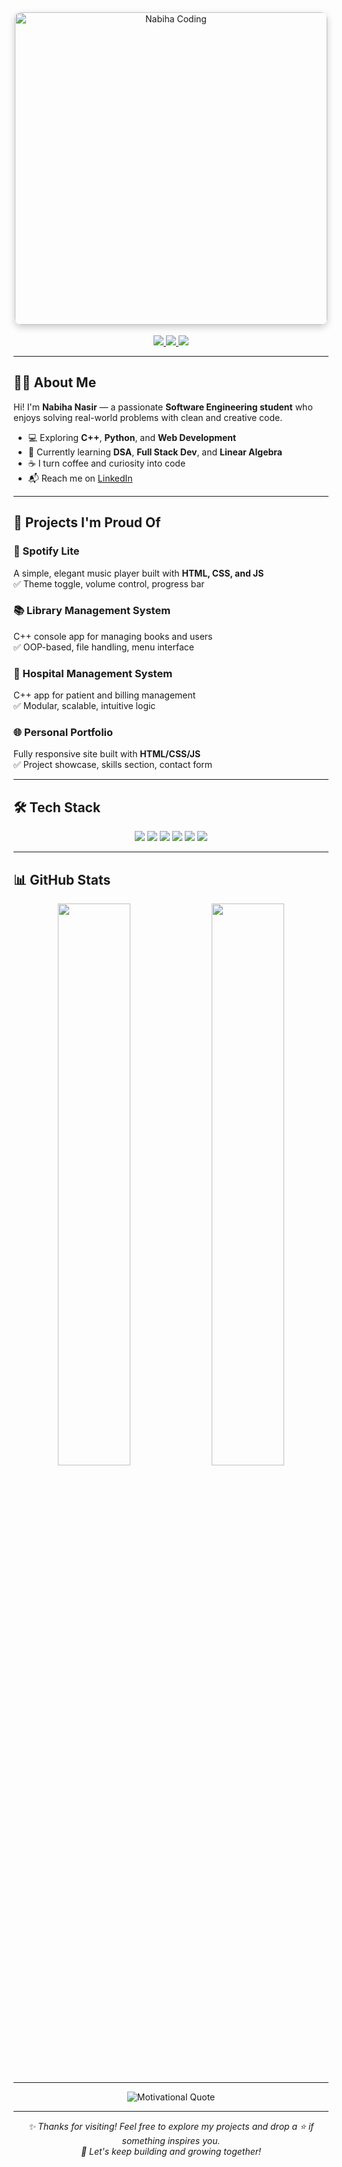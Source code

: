 <div align="center">
  <img src="./coder-nabiha.jpg" alt="Nabiha Coding" width="500" style="border-radius: 10px; box-shadow: 0px 4px 12px rgba(0, 0, 0, 0.2);" />
</div>
<br>

<div align="center">
  <a href="https://www.linkedin.com/in/nabiha-nasir-4a06a2349" target="_blank">
    <img src="https://img.shields.io/badge/LinkedIn-0A66C2?style=for-the-badge&logo=linkedin&logoColor=white" />
  </a>
  <a href="https://www.instagram.com/nabihanasir127" target="_blank">
    <img src="https://img.shields.io/badge/Instagram-E4405F?style=for-the-badge&logo=instagram&logoColor=white" />
  </a>
  <a href="https://www.facebook.com/nabiha8375" target="_blank">
    <img src="https://img.shields.io/badge/Facebook-1877F2?style=for-the-badge&logo=facebook&logoColor=white" />
  </a>
</div>

---

## 👩‍💻 About Me

Hi! I'm **Nabiha Nasir** — a passionate **Software Engineering student** who enjoys solving real-world problems with clean and creative code.

- 💻 Exploring **C++**, **Python**, and **Web Development**
- 🧠 Currently learning **DSA**, **Full Stack Dev**, and **Linear Algebra**
- ☕ I turn coffee and curiosity into code
- 📬 Reach me on [LinkedIn](https://www.linkedin.com/in/nabiha-nasir-4a06a2349)

---

## 🚀 Projects I'm Proud Of

### 🎵 Spotify Lite  
A simple, elegant music player built with **HTML, CSS, and JS**  
✅ Theme toggle, volume control, progress bar

### 📚 Library Management System  
C++ console app for managing books and users  
✅ OOP-based, file handling, menu interface

### 🏥 Hospital Management System  
C++ app for patient and billing management  
✅ Modular, scalable, intuitive logic

### 🌐 Personal Portfolio  
Fully responsive site built with **HTML/CSS/JS**  
✅ Project showcase, skills section, contact form

---

## 🛠️ Tech Stack

<div align="center">
  <img src="https://img.shields.io/badge/C++-00599C?style=for-the-badge&logo=cplusplus&logoColor=white" />
  <img src="https://img.shields.io/badge/Python-3776AB?style=for-the-badge&logo=python&logoColor=white" />
  <img src="https://img.shields.io/badge/HTML-E34F26?style=for-the-badge&logo=html5&logoColor=white" />
  <img src="https://img.shields.io/badge/CSS-1572B6?style=for-the-badge&logo=css3&logoColor=white" />
  <img src="https://img.shields.io/badge/JavaScript-F7DF1E?style=for-the-badge&logo=javascript&logoColor=black" />
  <img src="https://img.shields.io/badge/GitHub-181717?style=for-the-badge&logo=github&logoColor=white" />
</div>

---

## 📊 GitHub Stats

<div align="center">
  <img src="https://github-readme-stats.vercel.app/api?username=nabihanasir514&show_icons=true&theme=tokyonight" width="48%" />
  <img src="https://github-readme-stats.vercel.app/api/top-langs/?username=nabihanasir514&layout=compact&theme=tokyonight" width="48%" />
</div>

---

<div align="center">
  <img src="https://quotes-github-readme.vercel.app/api?type=horizontal&theme=tokyonight" alt="Motivational Quote" />
</div>

---

<div align="center">
  <em>✨ Thanks for visiting! Feel free to explore my projects and drop a ⭐ if something inspires you.</em>
  <br/>
  <em>🚀 Let's keep building and growing together!</em>
</div>
